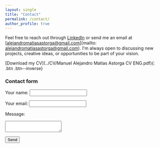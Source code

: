 ```yaml
---
layout: single
title: "Contact"
permalink: /contact/
author_profile: true
---
```

<!-- {: .text-justify} -->
Feel free to reach out through [LinkedIn](https://linkedin.com/in/alexmatiasastorga) or send me an email at [alejandromatiasastorga@gmail.com](mailto: alejandromatiasastorga@gmail.com). I'm always open to discussing new projects, creative ideas, or opportunities to be part of your vision.

[Download my CV](../CV/Manuel Alejandro Matías Astorga CV ENG.pdf){: .btn .btn--inverse}

### Contact form

<form action="https://formspree.io/f/{{ site.formspree_form_id }}" method="POST">
  <label for="name">Your name:</label>
  <input type="text" name="name" id="name" required>

  <label for="email">Your email:</label>
  <input type="email" name="email" id="email" required>

  <label for="message">Message:</label>
  <textarea name="message" id="message" required></textarea>

  <button type="submit">Send</button>
</form>

<!-- <form id="contact-form" method="POST">
  <label for="name">Name:</label>
  <input type="text" name="name" id="name" required>
  
  <label for="email">Email:</label>
  <input type="email" name="email" id="email" required>
  
  <label for="message">Message:</label>
  <textarea name="message" id="message" required></textarea>
  
  <button type="submit">Send</button>
</form>

<script>
  document.addEventListener("DOMContentLoaded", function() {
    const formspreeID = "{{ site.formspree_form_id }}"; 
    const form = document.getElementById("contact-form");
    form.action = `https://formspree.io/f/${formspreeID}`;
  });
</script> -->